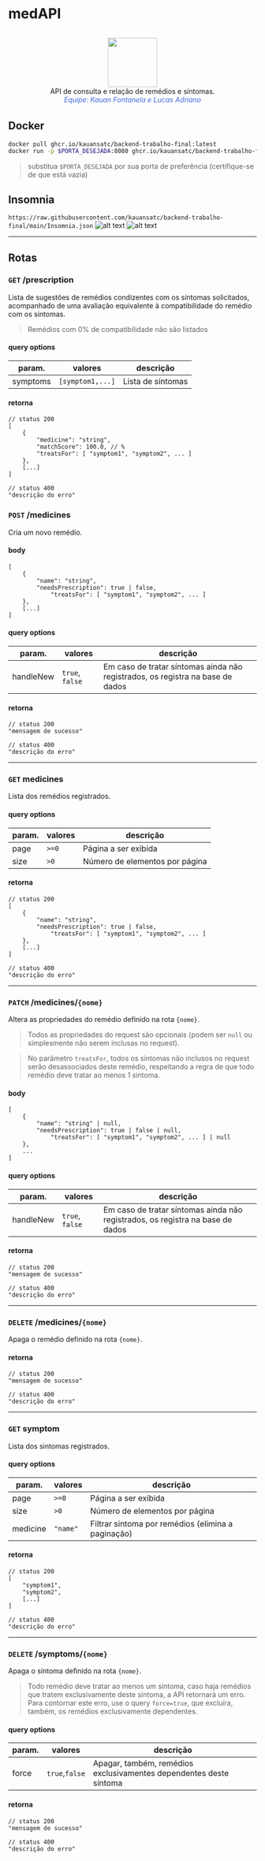 # medAPI

<div align="center" style="margin: 2rem">
	<img src="img/medicine-health-medical-drug-pharmacy-pill-capsule-svgrepo-com.svg" width=100>
	<div>
		API de consulta e relação de remédios e síntomas. 
	</div>
	<i style="color: royalblue">
		Equipe: Kauan Fontanela e Lucas Adriano
	</i>
</div>


## Docker
```bash
docker pull ghcr.io/kauansatc/backend-trabalho-final:latest
docker run -p $PORTA_DESEJADA:8080 ghcr.io/kauansatc/backend-trabalho-final:latest
```
> substitua `$PORTA_DESEJADA` por sua porta de preferência (certifique-se de que está vazia)

## Insomnia
`https://raw.githubusercontent.com/kauansatc/backend-trabalho-final/main/Insomnia.json`
![alt text](img/insomnia-impor1.png)
![alt text](img/insomnia-impor2.png)


---



## Rotas
### `GET` /prescription
Lista de sugestões de remédios condizentes com os síntomas solicitados, acompanhado de uma avaliação equivalente à compatibilidade do remédio com os sintomas.
> Remédios com 0% de compatibilidade não são listados

#### query options
|param.|valores|descrição|	
|---|---|---|
|symptoms|`[symptom1,...]`|Lista de síntomas|

#### retorna
```jsonc
// status 200
[
	{
		"medicine": "string",
		"matchScore": 100.0, // %
		"treatsFor": [ "symptom1", "symptom2", ... ]
	},
	[...]
]

// status 400
"descrição do erro"
```


### `POST` /medicines
Cria um novo remédio.

#### body
```jsonc
[
	{
		"name": "string",
		"needsPrescription": true | false,
    		"treatsFor": [ "symptom1", "symptom2", ... ]
	},
	[...]
]
```

#### query options
|param.|valores|descrição|	
|---|---|---|
|handleNew|`true`, `false`|Em caso de tratar síntomas ainda não registrados, os registra na base de dados|

#### retorna
```jsonc
// status 200
"mensagem de sucesso"

// status 400
"descrição do erro"
```


---


### `GET` medicines

Lista dos remédios registrados.

#### query options
|param.|valores|descrição|	
|---|---|---|
|page|`>=0`|Página a ser exibida|
|size|`>0`|Número de elementos por página|


#### retorna 
```jsonc
// status 200
[
	{
		"name": "string",
		"needsPrescription": true | false,
    		"treatsFor": [ "symptom1", "symptom2", ... ]
	},
	[...]
]

// status 400
"descrição do erro"
```

---


### `PATCH` /medicines/`{nome}`
Altera as propriedades do remédio definido na rota `{nome}`.

> Todos as propriedades do request são opcionais (podem ser `null` ou simplesmente não serem inclusas no request).

> No parâmetro `treatsFor`, todos os sintomas não inclusos no request serão desassociados deste remédio, respeitando a regra de que todo remédio deve tratar ao menos 1 sintoma.


#### body
```jsonc
[
	{
		"name": "string" | null,
		"needsPrescription": true | false | null,
    		"treatsFor": [ "symptom1", "symptom2", ... ] | null
	},
	...
]
```

#### query options
|param.|valores|descrição|	
|---|---|---|
|handleNew|`true`, `false`|Em caso de tratar síntomas ainda não registrados, os registra na base de dados|

#### retorna
```jsonc
// status 200
"mensagem de sucesso"

// status 400
"descrição do erro"
```


---


### `DELETE` /medicines/`{nome}`
Apaga o remédio definido na rota `{nome}`.

#### retorna
```jsonc
// status 200
"mensagem de sucesso"

// status 400
"descrição do erro"
```


---


### `GET` symptom

Lista dos sintomas registrados.

#### query options
|param.|valores|descrição|	
|---|---|---|
|page|`>=0`|Página a ser exibida|
|size|`>0`|Número de elementos por página|
|medicine|`"name"`|Filtrar sintoma por remédios (elimina a paginação)|

#### retorna 
```jsonc
// status 200
[
	"symptom1",
	"symptom2",
	[...]
]

// status 400
"descrição do erro"
```


---


### `DELETE` /symptoms/`{nome}`
Apaga o síntoma definido na rota `{nome}`.
> Todo remédio deve tratar ao menos um síntoma, caso haja remédios que tratem exclusivamente deste síntoma, a API retornará um erro. Para contornar este erro, use o query `force=true`, que excluíra, também, os remédios exclusivamente dependentes.

#### query options
|param.|valores|descrição|	
|---|---|---|
|force|`true`,`false`|Apagar, também, remédios exclusivamentes dependentes deste síntoma|

#### retorna
```jsonc
// status 200
"mensagem de sucesso"

// status 400
"descrição do erro"
```
